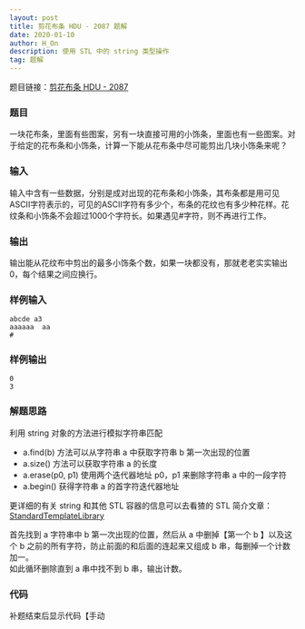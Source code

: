 ```yaml
---
layout: post
title: 剪花布条 HDU - 2087 题解
date: 2020-01-10
author: H_On
description: 使用 STL 中的 string 类型操作
tag: 题解
---
```


题目链接：[剪花布条 HDU - 2087](http://acm.hdu.edu.cn/showproblem.php?pid=2087)

### 题目
一块花布条，里面有些图案，另有一块直接可用的小饰条，里面也有一些图案。对于给定的花布条和小饰条，计算一下能从花布条中尽可能剪出几块小饰条来呢？

### 输入
输入中含有一些数据，分别是成对出现的花布条和小饰条，其布条都是用可见ASCII字符表示的，可见的ASCII字符有多少个，布条的花纹也有多少种花样。花纹条和小饰条不会超过1000个字符长。如果遇见#字符，则不再进行工作。

### 输出
输出能从花纹布中剪出的最多小饰条个数，如果一块都没有，那就老老实实输出0，每个结果之间应换行。

### 样例输入
```
abcde a3
aaaaaa  aa
#
```

### 样例输出
```
0
3
```

### 解题思路
利用 string 对象的方法进行模拟字符串匹配
* a.find(b) 方法可以从字符串 a 中获取字符串 b 第一次出现的位置
* a.size() 方法可以获取字符串 a 的长度
* a.erase(p0, p1) 使用两个迭代器地址 p0，p1 来删除字符串 a 中的一段字符
* a.begin() 获得字符串 a 的首字符迭代器地址

更详细的有关 string 和其他 STL 容器的信息可以去看猹的 STL 简介文章：[StandardTemplateLibrary](https://hybrogen.github.io/2020/01/STL1/)

首先找到 a 字符串中 b 第一次出现的位置，然后从 a 中删掉【第一个 b 】以及这个 b 之前的所有字符，防止前面的和后面的连起来又组成 b 串，每删掉一个计数加一。<br>
如此循环删除直到 a 串中找不到 b 串，输出计数。

### 代码
补题结束后显示代码【手动
